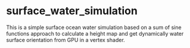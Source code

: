 # surface_water_simulation
This is a simple surface ocean water simulation based on a sum of sine functions approach to calculate a height map and get dynamically water surface orientation from GPU in a vertex shader.

